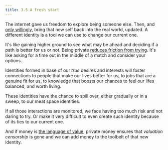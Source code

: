 ```yaml
---
title: 3.5 A fresh start
---
```

The internet gave us freedom to explore being someone else. Then, and [only willingly](3.04_personal_choice.md), bring that new self back into the real world, updated. A different identity is a tool we can use to change our current one.

It's like gaining higher ground to see what may be ahead and deciding if a path is better for us or not. Being private [reduces friction from trying](3.06_trying_things.md). It's like asking for a time out in the middle of a match and consider your options.

Identities formed in base of our *true* desires and interests will foster connections to people that make our lives better for us, to jobs that are a genuine fit for us, to knowledge that boosts our chances to feel our lifes balanced, and worth living.

These identities have the chance to spill over, either gradually or in a sweep, to our meat space identities.

If all those interactions are monitored, we face having too much risk and not daring to try. Or make it very difficult to even create such identity because of its ties to our current one.

And if money is [the language of value](2.05_value_vs_price.md), private money ensures that *valuation censorship* is gone and we can add money to the toolbelt of that new identity.

